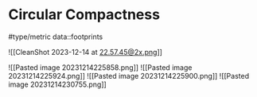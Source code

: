 # Circular Compactness
#type/metric 
data::footprints

![[CleanShot 2023-12-14 at 22.57.45@2x.png]]

![[Pasted image 20231214225858.png]]
![[Pasted image 20231214225924.png]]
![[Pasted image 20231214225900.png]]
![[Pasted image 20231214230755.png]]
